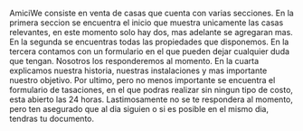 AmiciWe consiste en venta de casas que cuenta con varias secciones.
En la primera seccion se encuentra el inicio que muestra unicamente las casas relevantes, en este momento solo hay dos, mas adelante se agregaran mas.
En la segunda se encuentras todas las propiedades que disponemos.
En la tercera contamos con un formulario en el que pueden dejar cualquier duda que tengan. Nosotros los responderemos al momento.
En la cuarta explicamos nuestra historia, nuestras instalaciones y mas importante nuestro objetivo.
Por ultimo, pero no menos importante se encuentra el formulario de tasaciones, en el que podras realizar sin ningun tipo de costo, esta abierto las 24 horas.
Lastimosamente no se te respondera al momento, pero ten asegurado que al dia siguien o si es posible en el mismo dia, tendras tu documento.